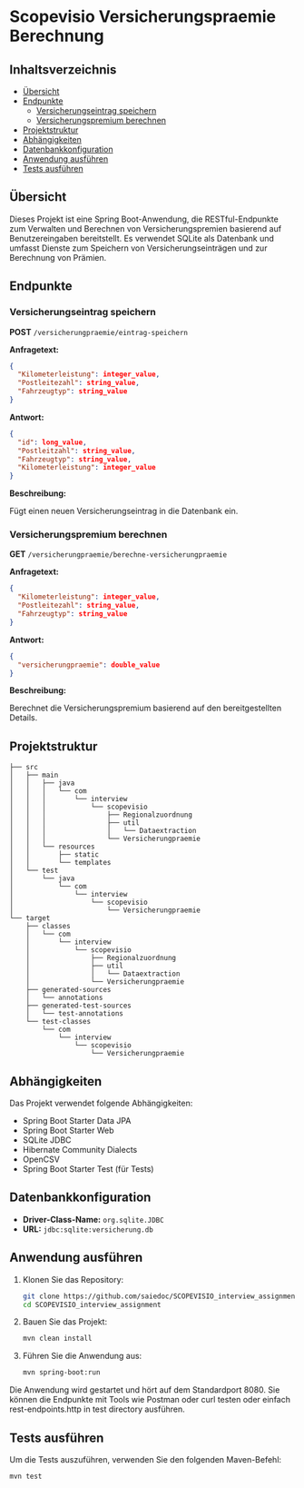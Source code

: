 # Scopevisio Versicherungspraemie Berechnung

## Inhaltsverzeichnis

- [Übersicht](#übersicht)
- [Endpunkte](#endpunkte)
    - [Versicherungseintrag speichern](#versicherungseintrag-speichern)
    - [Versicherungspremium berechnen](#versicherungspremium-berechnen)
- [Projektstruktur](#projektstruktur)
- [Abhängigkeiten](#abhängigkeiten)
- [Datenbankkonfiguration](#datenbankkonfiguration)
- [Anwendung ausführen](#anwendung-ausführen)
- [Tests ausführen](#tests-ausführen)

## Übersicht

Dieses Projekt ist eine Spring Boot-Anwendung, die RESTful-Endpunkte zum Verwalten und Berechnen von Versicherungspremien basierend auf Benutzereingaben bereitstellt. Es verwendet SQLite als Datenbank und umfasst Dienste zum Speichern von Versicherungseinträgen und zur Berechnung von Prämien.

## Endpunkte

### Versicherungseintrag speichern

**POST** `/versicherungpraemie/eintrag-speichern`

**Anfragetext:**

```json
{
  "Kilometerleistung": integer_value,
  "Postleitezahl": string_value,
  "Fahrzeugtyp": string_value
}
```

**Antwort:**

```json
{
  "id": long_value,
  "Postleitzahl": string_value,
  "Fahrzeugtyp": string_value,
  "Kilometerleistung": integer_value
}
```

**Beschreibung:**

Fügt einen neuen Versicherungseintrag in die Datenbank ein.

### Versicherungspremium berechnen

**GET** `/versicherungpraemie/berechne-versicherungpraemie`

**Anfragetext:**

```json
{
  "Kilometerleistung": integer_value,
  "Postleitezahl": string_value,
  "Fahrzeugtyp": string_value
}
```

**Antwort:**

```json
{
  "versicherungpraemie": double_value
}
```

**Beschreibung:**

Berechnet die Versicherungspremium basierend auf den bereitgestellten Details.

## Projektstruktur


```plaintext
├── src
│   ├── main
│   │   ├── java
│   │   │   └── com
│   │   │       └── interview
│   │   │           └── scopevisio
│   │   │               ├── Regionalzuordnung
│   │   │               ├── util
│   │   │               │   └── Dataextraction
│   │   │               └── Versicherungpraemie
│   │   └── resources
│   │       ├── static
│   │       └── templates
│   └── test
│       └── java
│           └── com
│               └── interview
│                   └── scopevisio
│                       └── Versicherungpraemie
└── target
    ├── classes
    │   └── com
    │       └── interview
    │           └── scopevisio
    │               ├── Regionalzuordnung
    │               ├── util
    │               │   └── Dataextraction
    │               └── Versicherungpraemie
    ├── generated-sources
    │   └── annotations
    ├── generated-test-sources
    │   └── test-annotations
    └── test-classes
        └── com
            └── interview
                └── scopevisio
                    └── Versicherungpraemie
```
## Abhängigkeiten

Das Projekt verwendet folgende Abhängigkeiten:

- Spring Boot Starter Data JPA
- Spring Boot Starter Web
- SQLite JDBC
- Hibernate Community Dialects
- OpenCSV
- Spring Boot Starter Test (für Tests)

## Datenbankkonfiguration

- **Driver-Class-Name:** `org.sqlite.JDBC`
- **URL:** `jdbc:sqlite:versicherung.db`

## Anwendung ausführen

1. Klonen Sie das Repository:

   ```sh
   git clone https://github.com/saiedoc/SCOPEVISIO_interview_assignment.git
   cd SCOPEVISIO_interview_assignment
   ```

2. Bauen Sie das Projekt:

   ```sh
   mvn clean install
   ```

3. Führen Sie die Anwendung aus:

   ```sh
   mvn spring-boot:run
   ```

Die Anwendung wird gestartet und hört auf dem Standardport 8080. Sie können die Endpunkte mit Tools wie Postman oder curl testen oder einfach rest-endpoints.http in test directory ausführen.

## Tests ausführen

Um die Tests auszuführen, verwenden Sie den folgenden Maven-Befehl:

```sh
mvn test
```

